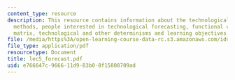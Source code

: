 ```yaml
---
content_type: resource
description: This resource contains information about the technological forecasting
  methods, people interested in technological forecasting, functional classification
  matrix, technological and other determinisms and learning objectives.
file: /media/https%3A/open-learning-course-data-rc.s3.amazonaws.com/ids-900-integrating-doctoral-seminar-on-emerging-technologies-fall-2005/e766647c966611d983b08f15808709ad_lec5_forecast.pdf
file_type: application/pdf
resourcetype: Document
title: lec5_forecast.pdf
uid: e766647c-9666-11d9-83b0-8f15808709ad
---
```


